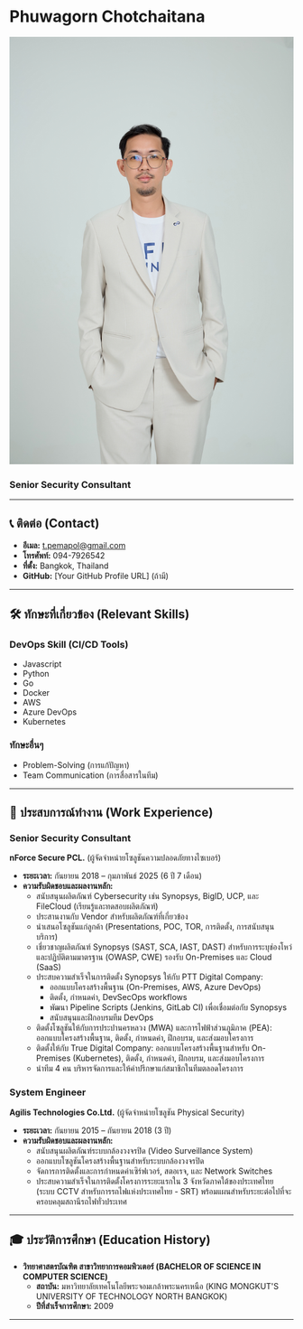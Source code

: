# Phuwagorn Chotchaitana
![Phuwagorn Chotchaitana](IMG_1576.jpeg)
### Senior Security Consultant

---

## 📞 ติดต่อ (Contact)
* **อีเมล:** t.pemapol@gmail.com
* **โทรศัพท์:** 094-7926542
* **ที่ตั้ง:** Bangkok, Thailand
* **GitHub:** [Your GitHub Profile URL] (ถ้ามี)

---

## 🛠️ ทักษะที่เกี่ยวข้อง (Relevant Skills)

### DevOps Skill (CI/CD Tools)
* Javascript
* Python
* Go
* Docker
* AWS
* Azure DevOps
* Kubernetes

### ทักษะอื่นๆ
* Problem-Solving (การแก้ปัญหา)
* Team Communication (การสื่อสารในทีม)

---

## 💼 ประสบการณ์ทำงาน (Work Experience)

### Senior Security Consultant
**nForce Secure PCL.** (ผู้จัดจำหน่ายโซลูชันความปลอดภัยทางไซเบอร์)
* **ระยะเวลา:** กันยายน 2018 – กุมภาพันธ์ 2025 (6 ปี 7 เดือน)
* **ความรับผิดชอบและผลงานหลัก:**
    * สนับสนุนผลิตภัณฑ์ Cybersecurity เช่น Synopsys, BigID, UCP, และ FileCloud (เรียนรู้และทดสอบผลิตภัณฑ์)
    * ประสานงานกับ Vendor สำหรับผลิตภัณฑ์ที่เกี่ยวข้อง
    * นำเสนอโซลูชันแก่ลูกค้า (Presentations, POC, TOR, การติดตั้ง, การสนับสนุนบริการ)
    * เชี่ยวชาญผลิตภัณฑ์ Synopsys (SAST, SCA, IAST, DAST) สำหรับการระบุช่องโหว่และปฏิบัติตามมาตรฐาน (OWASP, CWE) รองรับ On-Premises และ Cloud (SaaS)
    * ประสบความสำเร็จในการติดตั้ง Synopsys ให้กับ PTT Digital Company:
        * ออกแบบโครงสร้างพื้นฐาน (On-Premises, AWS, Azure DevOps)
        * ติดตั้ง, กำหนดค่า, DevSecOps workflows
        * พัฒนา Pipeline Scripts (Jenkins, GitLab CI) เพื่อเชื่อมต่อกับ Synopsys
        * สนับสนุนและฝึกอบรมทีม DevOps
    * ติดตั้งโซลูชันให้กับการประปานครหลวง (MWA) และการไฟฟ้าส่วนภูมิภาค (PEA): ออกแบบโครงสร้างพื้นฐาน, ติดตั้ง, กำหนดค่า, ฝึกอบรม, และส่งมอบโครงการ
    * ติดตั้งให้กับ True Digital Company: ออกแบบโครงสร้างพื้นฐานสำหรับ On-Premises (Kubernetes), ติดตั้ง, กำหนดค่า, ฝึกอบรม, และส่งมอบโครงการ
    * นำทีม 4 คน บริหารจัดการและให้คำปรึกษาแก่สมาชิกในทีมตลอดโครงการ

### System Engineer
**Agilis Technologies Co.Ltd.** (ผู้จัดจำหน่ายโซลูชัน Physical Security)
* **ระยะเวลา:** กันยายน 2015 – กันยายน 2018 (3 ปี)
* **ความรับผิดชอบและผลงานหลัก:**
    * สนับสนุนผลิตภัณฑ์ระบบกล้องวงจรปิด (Video Surveillance System)
    * ออกแบบโซลูชันโครงสร้างพื้นฐานสำหรับระบบกล้องวงจรปิด
    * จัดการการติดตั้งและการกำหนดค่าเซิร์ฟเวอร์, สตอเรจ, และ Network Switches
    * ประสบความสำเร็จในการติดตั้งโครงการระยะแรกใน 3 จังหวัดภาคใต้ของประเทศไทย (ระบบ CCTV สำหรับการรถไฟแห่งประเทศไทย - SRT) พร้อมแผนสำหรับระยะต่อไปที่จะครอบคลุมสถานีรถไฟทั่วประเทศ

---

## 🎓 ประวัติการศึกษา (Education History)

* **วิทยาศาสตรบัณฑิต สาขาวิทยาการคอมพิวเตอร์ (BACHELOR OF SCIENCE IN COMPUTER SCIENCE)**
    * **สถาบัน:** มหาวิทยาลัยเทคโนโลยีพระจอมเกล้าพระนครเหนือ (KING MONGKUT'S UNIVERSITY OF TECHNOLOGY NORTH BANGKOK)
    * **ปีที่สำเร็จการศึกษา:** 2009

---
